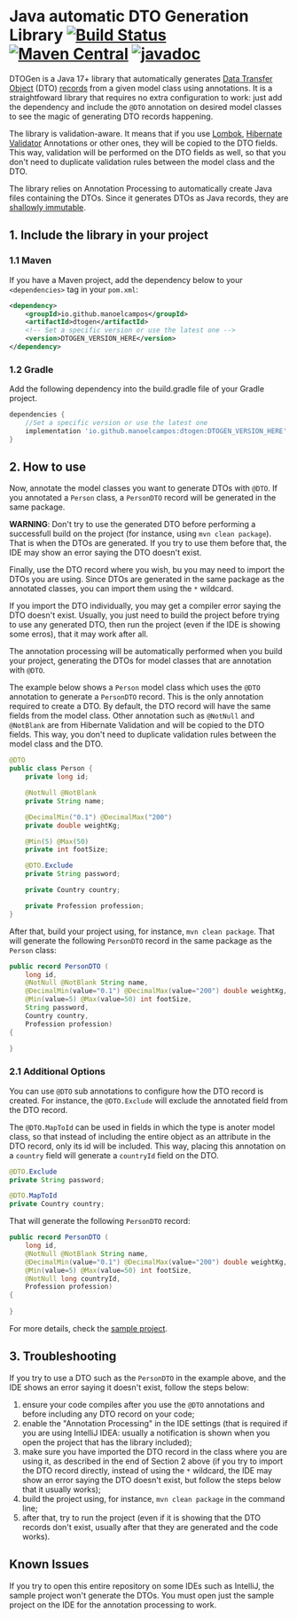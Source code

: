 # Java automatic DTO Generation Library [![Build Status](https://github.com/manoelcampos/dtogen/actions/workflows/build.yml/badge.svg)](https://github.com/manoelcampos/dtogen/actions/workflows/build.yml) [![Maven Central](https://img.shields.io/maven-central/v/io.github.manoelcampos/dtogen.svg?label=Maven%20Central)](https://central.sonatype.com/search?q=dtogen&namespace=io.github.manoelcampos) [![javadoc](https://javadoc.io/badge2/io.github.manoelcampos/dtogen/javadoc.svg)](https://javadoc.io/doc/io.github.manoelcampos/dtogen)

DTOGen is a Java 17+ library that automatically generates [Data Transfer Object](https://en.wikipedia.org/wiki/Data_transfer_object) (DTO) [records](https://openjdk.org/jeps/395) from a given model class using annotations. 
It is a straightfoward library that requires no extra configuration to work: just add the dependency and include the `@DTO` annotation on desired model classes to see the magic of generating DTO records happening. 

The library is validation-aware. It means that if you use [Lombok](http://projectlombok.org), [Hibernate Validator](https://hibernate.org/validator/) Annotations or other ones, they will be copied to the DTO fields. This way, validation will be performed on the DTO fields as well, so that you don't need to duplicate validation rules between the model class and the DTO.

The library relies on Annotation Processing to automatically create Java files containing the DTOs.
Since it generates DTOs as Java records, they are [shallowly immutable](https://docs.oracle.com/en/java/javase/17/docs/api/java.base/java/lang/Record.html).

## 1. Include the library in your project

### 1.1 Maven

If you have a Maven project, add the dependency below to your `<dependencies>` tag in your `pom.xml`:

```xml
<dependency>
    <groupId>io.github.manoelcampos</groupId>
    <artifactId>dtogen</artifactId>
    <!-- Set a specific version or use the latest one -->
    <version>DTOGEN_VERSION_HERE</version>
</dependency>
```

### 1.2 Gradle

Add the following dependency into the build.gradle file of your Gradle project.

```groovy
dependencies {
    //Set a specific version or use the latest one
    implementation 'io.github.manoelcampos:dtogen:DTOGEN_VERSION_HERE'
}
```

## 2. How to use

Now, annotate the model classes you want to generate DTOs with `@DTO`.
If you annotated a `Person` class, a `PersonDTO` record will be generated in the same package.

**WARNING**: Don't try to use the generated DTO before performing a successfull build on the project (for instance, using `mvn clean package`). That is when the DTOs are generated. If you try to use them before that, the IDE may show an error saying the DTO doesn't exist.

Finally, use the DTO record where you wish, bu you may need to import the DTOs you are using. Since DTOs are generated in the same package as the annotated classes, you can import them using the `*` wildcard.

If you import the DTO individually, you may get a compiler error saying the DTO doesn't exist.
Usually, you just need to build the project before trying to use any generated DTO,
then run the project (even if the IDE is showing some erros), that it may work after all.

The annotation processing will be automatically performed when you build your project, generating the DTOs for model classes that are annotation with `@DTO`.

The example below shows a `Person` model class which uses the `@DTO` annotation to generate a `PersonDTO` record. This is the only annotation required to create a DTO. By default, the DTO record will have the same fields from the model class. Other annotation such as `@NotNull` and `@NotBlank` are from Hibernate Validation and will be copied to the DTO fields. This way, you don't need to duplicate validation rules between the model class and the DTO.

```java
@DTO
public class Person {
    private long id;

    @NotNull @NotBlank
    private String name;

    @DecimalMin("0.1") @DecimalMax("200")
    private double weightKg;

    @Min(5) @Max(50)
    private int footSize;

    @DTO.Exclude
    private String password;

    private Country country;

    private Profession profession;
}
```

After that, build your project using, for instance, `mvn clean package`.
That will generate the following `PersonDTO` record in the same package as the `Person` class:

```java
public record PersonDTO ( 
    long id, 
    @NotNull @NotBlank String name, 
    @DecimalMin(value="0.1") @DecimalMax(value="200") double weightKg, 
    @Min(value=5) @Max(value=50) int footSize,
    String password,
    Country country,  
    Profession profession) 
{
    
}
```

### 2.1 Additional Options

You can use `@DTO` sub annotations to configure how the DTO record is created. For instance, the `@DTO.Exclude` will exclude the annotated field from the DTO record.

The `@DTO.MapToId` can be used in fields in which the type is anoter model class,
so that instead of including the entire object as an attribute in the DTO record,
only its id will be included. This way, placing this annotation on a `country` field will generate a `countryId` field on the DTO.

```java
@DTO.Exclude
private String password;

@DTO.MapToId
private Country country;
```

That will generate the following `PersonDTO` record:

```java
public record PersonDTO ( 
    long id, 
    @NotNull @NotBlank String name, 
    @DecimalMin(value="0.1") @DecimalMax(value="200") double weightKg, 
    @Min(value=5) @Max(value=50) int footSize,
    @NotNull long countryId,  
    Profession profession) 
{
    
}
```

For more details, check the [sample project](sample).

## 3. Troubleshooting

If you try to use a DTO such as the `PersonDTO` in the example above, and the IDE shows an error saying it doesn't exist, follow the steps below:

1. ensure your code compiles after you use the `@DTO` annotations and before including any DTO record on your code;
1. enable the "Annotation Processing" in the IDE settings (that is required if you are using IntelliJ IDEA: usually a notification is shown when you open the project that has the library included);
2. make sure you have imported the DTO record in the class where you are using it, as described in the end of Section 2 above (if you try to import the DTO record directly, instead of using the `*` wildcard, the IDE may show an error saying the DTO doesn't exist, but follow the steps below that it usually works);
3. build the project using, for instance, `mvn clean package` in the command line;
4. after that, try to run the project (even if it is showing that the DTO records don't exist, usually after that they are generated and the code works).

## Known Issues

If you try to open this entire repository on some IDEs such as IntelliJ,
the sample project won't generate the DTOs.
You must open just the sample project on the IDE for the annotation processing to work.